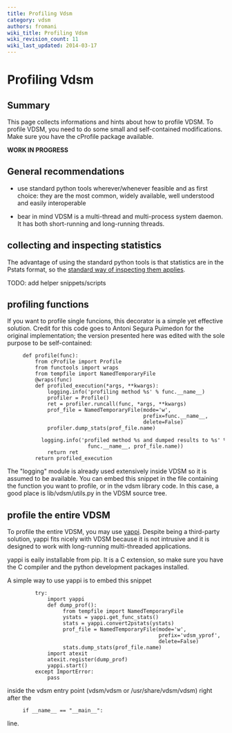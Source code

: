 ```yaml
---
title: Profiling Vdsm
category: vdsm
authors: fromani
wiki_title: Profiling Vdsm
wiki_revision_count: 11
wiki_last_updated: 2014-03-17
---
```


# Profiling Vdsm

## Summary

This page collects informations and hints about how to profile VDSM. To profile VDSM, you need to do some small and self-contained modifications. Make sure you have the cProfile package available.

**WORK IN PROGRESS**

## General recommendations

*   use standard python tools wherever/whenever feasible and as first choice: they are the most common, widely available, well understood and easily interoperable

<!-- -->

*   bear in mind VDSM is a multi-thread and multi-process system daemon. It has both short-running and long-running threads.

## collecting and inspecting statistics

The advantage of using the standard python tools is that statistics are in the Pstats format, so the [standard way of inspecting them applies](http://docs.python.org/2/library/profile.html).

TODO: add helper snippets/scripts

## profiling functions

If you want to profile single funcions, this decorator is a simple yet effective solution. Credit for this code goes to Antoni Segura Puimedon for the original implementation; the version presented here was edited with the sole purpose to be self-contained:

         def profile(func):
             from cProfile import Profile
             from functools import wraps
             from tempfile import NamedTemporaryFile
             @wraps(func)
             def profiled_execution(*args, **kwargs):
                 logging.info('profiling method %s' % func.__name__)
                 profiler = Profile()
                 ret = profiler.runcall(func, *args, **kwargs)
                 prof_file = NamedTemporaryFile(mode='w',
                                                prefix=func.__name__,
                                                delete=False)
                 profiler.dump_stats(prof_file.name)
                 logging.info('profiled method %s and dumped results to %s' % (
                              func.__name__, prof_file.name))
                 return ret
             return profiled_execution

The "logging" module is already used extensively inside VDSM so it is assumed to be available. You can embed this snippet in the file containing the function you want to profile, or in the vdsm library code. In this case, a good place is lib/vdsm/utils.py in the VDSM source tree.

## profile the entire VDSM

To profile the entire VDSM, you may use [yappi](http://code.google.com/p/yappi/). Despite being a third-party solution, yappi fits nicely with VDSM because it is not intrusive and it is designed to work with long-running multi-threaded applications.

yappi is eaily installable from pip. It is a C extension, so make sure you have the C compiler and the python development packages installed.

A simple way to use yappi is to embed this snippet

             try:
                 import yappi
                 def dump_prof():
                      from tempfile import NamedTemporaryFile
                      ystats = yappi.get_func_stats()
                      stats = yappi.convert2pstats(ystats)
                      prof_file = NamedTemporaryFile(mode='w',
                                                     prefix='vdsm_yprof',
                                                     delete=False)
                      stats.dump_stats(prof_file.name)
                 import atexit
                 atexit.register(dump_prof)
                 yappi.start()
             except ImportError:
                 pass

inside the vdsm entry point (vdsm/vdsm or /usr/share/vdsm/vdsm) right after the

         if __name__ == "__main__":

line.
